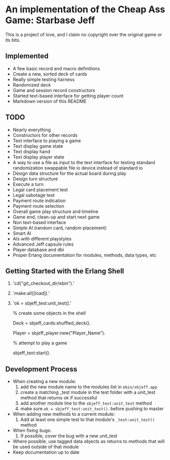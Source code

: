 An implementation of the Cheap Ass Game: Starbase Jeff
======================================================

This is a project of love, and I claim no copyright over the
original game or its bits.

Implemented
-----------
 * A few basic record and macro definitions
 * Create a new, sorted deck of cards
 * Really simple testing harness
 * Randomized deck
 * Game and session record constructors
 * Started text-based interface for getting player count
 * Markdown version of this README
 
TODO
----
 * Nearly everything
 * Constructors for other records
 * Text interface to playing a game
 * Text display game state
 * Text display hand
 * Text display player state
 * A way to use a file as input to the text interface for testing standard randomization swappable file io device instead of standard io
 * Design data structure for the actual board during play
 * Design turn structure
 * Execute a turn
 * Legal card placement test
 * Legal sabotage test
 * Payment route indication
 * Payment route selection
 * Overall game play structure and timeline
 * Game end, clean-up and start next game
 * Non text-based interface
 * Simple AI (random card, random placement)
 * Smart AI
 * AIs with different playstyles
 * Advanced Jeff capsule rules
 * Player database and dbi
 * Proper Erlang documentation for modules, methods, data types, etc
 
Getting Started with the Erlang Shell
-------------------------------------
 1. 'cd("git_checkout_dir/ebin").'
 2. 'make:all([load]).'
 3. 'ok = sbjeff_test:unit_test().'

    % create some objects in the shell

    Deck = sbjeff_cards:shuffled_deck().

    Player = sbjeff_player:new("Player_Name").

    % attempt to play a game

    sbjeff_text:start().


Development Process
-------------------
 * When creating a new module:
   1. add the new module name to the modules list in `ebin/sbjeff.app`
   2. create a matching _test module in the test folder with a unit_test method that
      returns ok if successful
   3. add another module line to the `sbjeff_test:unit_test` method
   4. make sure `ok = sbjeff_test:unit_test()`. before pushing to master
 * When adding new methods to a current module:
   1. Add at least one simple test to that module's `_test:unit_test()` method
 * When fixing bugs:
   1. If possible, cover the bug with a new unit_test
 * Where possible, use tagged data objects as returns to methods that will be used
   outside of that module
 * Keep documentation up to date
